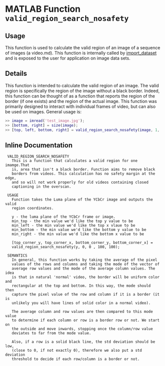 # MATLAB Function `valid_region_search_nosafety`
## Usage

This function is used to calculate the valid region of an image of a sequence of images (a video.md). This function is internally called by [import_dataset](ImportDataset.md) and is exposed to the user for application on image data sets. 

## Details

This function is intended to calculate the valid region of an image. The valid region is specifically the region of the image without a black border. Indeed, this function can be thought of as a function that reports the region of the border (if one exists) and the region of the actual image. This function was primarily designed to interact with individual frames of video, but can also be used on images. General usage is:

```matlab
>> image = imread('test_image.jpg');
>> [bottom, right] = size(image);
>> [top, left, bottom, right] = valid_region_search_nosafety(image, 1, 1, bottom, right);
```

## Inline Documentation
```text
 VALID_REGION_SEARCH_NOSAFETY
   This is a function that calculates a valid region for one imamge.That
   is, area that isn't a black border. Function aims to remove black
   borders from videos. This calculation has no safety margin at the edge,
   and so will not work properly for old videos containing closed
   captioning in the overscan.

 USAGE
   Function takes the Luma plane of the YCbCr image and outputs the valid
   region coordinates.

   y - the luma plane of the YCbCr frame or image.
   min_top - the min value we'd like the top y value to be
   min_left - the min value we'd like the top x vlaue to be
   min_bottom - the min value we'd like the bottom y value to be
   min_right - the min value we'd like the bottom x value to be

   [top_corner_y, top_corner_x, bottom_corner_y, bottom_corner_x] =
   valid_region_search_nosafety(y, 0, 0 , 100, 100);

 SEMANTICS
   In general, this function works by taking the average of the pixel
   values of the rows and columns and taking the mode of the vector of
   average row values and the mode of the average column values. The idea
   is that in natural 'normal' video, the border will be uniform color and
   rectangular at the top and bottom. In this way, the mode should then
   capture the pixel value of the row and column if it is a border (it is
   unlikely you will have lines of solid color in a normal video).

   The average column and row values are then compared to this mode value
   to determine if each column or row is a border row or not. We start on
   the outside and move inwards, stopping once the column/row value
   deviates to far from the mode value.

   Also, if a row is a solid black line, the std deviation should be low,
   (close to 0, if not exactly 0), therefore we also put a std deviation
   threshold to decide if each row/column is a border or not.
```
